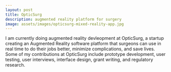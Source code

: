 ```yaml
---
layout: post
title: OpticSurg
description: augmented reality platform for surgery
image: assets/images/opticsurg-mixed-reality-app.jpg
---
```


I am currently doing augmented reality devleopment at OpticSurg, a startup creating an Augmented Reality software platform that surgeons can use in real time to do their jobs better, minimize complications, and save lives. Some of my contributions at OpticSurg include prototype development, user testing, user interviews, interface design, grant writing, and regulatory research.
